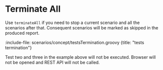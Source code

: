 # Terminate All

Use `terminateAll` if you need to stop a current scenario and all the scenarios after that. Consequent scenarios will be marked 
as skipped in the produced report.

:include-file: scenarios/concept/testsTermination.groovy {title: "tests termination"}

Test two and three in the example above will not be executed. Browser will not be opened and REST API will not be called.
